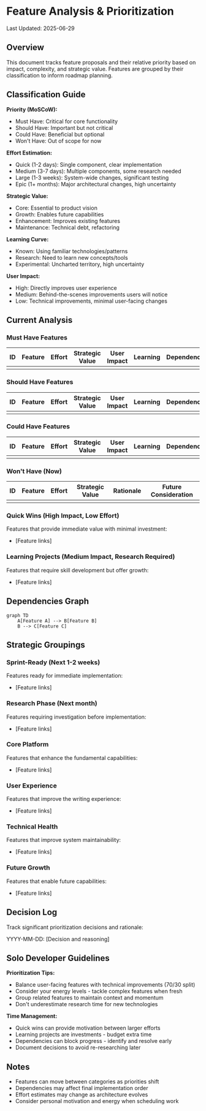 # Feature Analysis & Prioritization

Last Updated: 2025-06-29

## Overview
This document tracks feature proposals and their relative priority based on impact, complexity, and strategic value. Features are grouped by their classification to inform roadmap planning.

## Classification Guide

**Priority (MoSCoW):**
- Must Have: Critical for core functionality
- Should Have: Important but not critical
- Could Have: Beneficial but optional
- Won't Have: Out of scope for now

**Effort Estimation:**
- Quick (1-2 days): Single component, clear implementation
- Medium (3-7 days): Multiple components, some research needed
- Large (1-3 weeks): System-wide changes, significant testing
- Epic (1+ months): Major architectural changes, high uncertainty

**Strategic Value:**
- Core: Essential to product vision
- Growth: Enables future capabilities
- Enhancement: Improves existing features
- Maintenance: Technical debt, refactoring

**Learning Curve:**
- Known: Using familiar technologies/patterns
- Research: Need to learn new concepts/tools
- Experimental: Uncharted territory, high uncertainty

**User Impact:**
- High: Directly improves user experience
- Medium: Behind-the-scenes improvements users will notice
- Low: Technical improvements, minimal user-facing changes

## Current Analysis

### Must Have Features
| ID | Feature | Effort | Strategic Value | User Impact | Learning | Dependencies | Notes |
|----|---------|--------|-----------------|-------------|----------|--------------|-------|
|    |         |        |                 |             |          |              |       |

### Should Have Features
| ID | Feature | Effort | Strategic Value | User Impact | Learning | Dependencies | Notes |
|----|---------|--------|-----------------|-------------|----------|--------------|-------|
|    |         |        |                 |             |          |              |       |

### Could Have Features
| ID | Feature | Effort | Strategic Value | User Impact | Learning | Dependencies | Notes |
|----|---------|--------|-----------------|-------------|----------|--------------|-------|
|    |         |        |                 |             |          |              |       |

### Won't Have (Now)
| ID | Feature | Effort | Strategic Value | Rationale | Future Consideration |
|----|---------|--------|-----------------|-----------|---------------------|
|    |         |        |                 |           |                     |

### Quick Wins (High Impact, Low Effort)
Features that provide immediate value with minimal investment:
- [Feature links]

### Learning Projects (Medium Impact, Research Required)
Features that require skill development but offer growth:
- [Feature links]

## Dependencies Graph
```mermaid
graph TD
    A[Feature A] --> B[Feature B]
    B --> C[Feature C]
```

## Strategic Groupings

### Sprint-Ready (Next 1-2 weeks)
Features ready for immediate implementation:
- [Feature links]

### Research Phase (Next month)
Features requiring investigation before implementation:
- [Feature links]

### Core Platform
Features that enhance the fundamental capabilities:
- [Feature links]

### User Experience
Features that improve the writing experience:
- [Feature links]

### Technical Health
Features that improve system maintainability:
- [Feature links]

### Future Growth
Features that enable future capabilities:
- [Feature links]

## Decision Log
Track significant prioritization decisions and rationale:

YYYY-MM-DD: [Decision and reasoning]

## Solo Developer Guidelines

**Prioritization Tips:**
- Balance user-facing features with technical improvements (70/30 split)
- Consider your energy levels - tackle complex features when fresh
- Group related features to maintain context and momentum
- Don't underestimate research time for new technologies

**Time Management:**
- Quick wins can provide motivation between larger efforts
- Learning projects are investments - budget extra time
- Dependencies can block progress - identify and resolve early
- Document decisions to avoid re-researching later

## Notes
- Features can move between categories as priorities shift
- Dependencies may affect final implementation order
- Effort estimates may change as architecture evolves
- Consider personal motivation and energy when scheduling work
